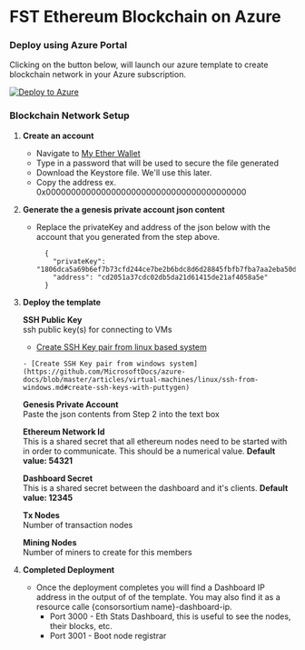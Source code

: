 # FST Ethereum Blockchain on Azure

### Deploy using Azure Portal

Clicking on the button below, will launch our azure template to create blockchain network in your Azure subscription.

[![Deploy to Azure](http://azuredeploy.net/deploybutton.png)](https://portal.azure.com/#create/Microsoft.Template/uri/https%3A%2F%2Fraw.githubusercontent.com%2Ffstnetwork%2Fazure-templates%2Fmaster%2Fethereum-consortium%2FmainTemplate.json)

### Blockchain Network Setup

1. **Create an account**
    * Navigate to [My Ether Wallet](http://myetherwallet.com)
    * Type in a password that will be used to secure the file generated
    * Download the Keystore file. We'll use this later.
    * Copy the address ex. 0x0000000000000000000000000000000000000000

2. **Generate the a genesis private account json content**
    * Replace the privateKey and address of the json below with the account that you generated from the step above.

            {
              "privateKey": "1806dca5a69b6ef7b73cfd244ce7be2b6bdc8d6d28845fbfb7fba7aa2eba50df",
              "address": "cd2051a37cdc02db5da21d61415de21af4058a5e"
            }

3. **Deploy the template**  

    **SSH Public Key**  
    ssh public key(s) for connecting to VMs
      
      - [Create SSH Key pair from linux based system](https://github.com/MicrosoftDocs/azure-docs/blob/master/articles/virtual-machines/linux/mac-create-ssh-keys.md#create-an-ssh-key-pair)

       - [Create SSH Key pair from windows system](https://github.com/MicrosoftDocs/azure-docs/blob/master/articles/virtual-machines/linux/ssh-from-windows.md#create-ssh-keys-with-puttygen)

    **Genesis Private Account**  
    Paste the json contents from Step 2 into the text box

    **Ethereum Network Id**  
    This is a shared secret that all ethereum nodes need to be started with in order to communicate. This should be a numerical value. **Default value: 54321**

    **Dashboard Secret**  
    This is a shared secret between the dashboard and it's clients. **Default value: 12345**

    **Tx Nodes**  
    Number of transaction nodes

    **Mining Nodes**  
    Number of miners to create for this members

4. **Completed Deployment**
    * Once the deployment completes you will find a Dashboard IP address in the output of
    of the template. You may also find it as a resource calle {consorsortium name}-dashboard-ip.
        * Port 3000 - Eth Stats Dashboard, this is useful to see the nodes, their blocks, etc.
        * Port 3001 - Boot node registrar
